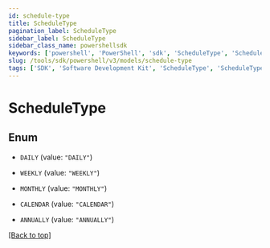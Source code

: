 ```yaml
---
id: schedule-type
title: ScheduleType
pagination_label: ScheduleType
sidebar_label: ScheduleType
sidebar_class_name: powershellsdk
keywords: ['powershell', 'PowerShell', 'sdk', 'ScheduleType', 'ScheduleType']
slug: /tools/sdk/powershell/v3/models/schedule-type
tags: ['SDK', 'Software Development Kit', 'ScheduleType', 'ScheduleType']
---
```


# ScheduleType

## Enum

- `DAILY` (value: `"DAILY"`)

- `WEEKLY` (value: `"WEEKLY"`)

- `MONTHLY` (value: `"MONTHLY"`)

- `CALENDAR` (value: `"CALENDAR"`)

- `ANNUALLY` (value: `"ANNUALLY"`)

[[Back to top]](#)
